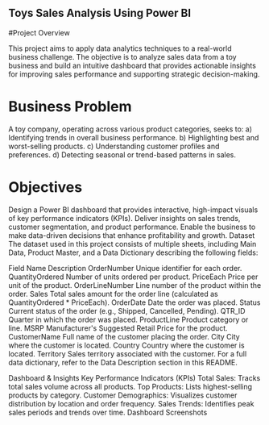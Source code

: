 ## Toys Sales Analysis Using Power BI

#Project Overview

This project aims to apply data analytics techniques to a real-world business challenge. The objective is to analyze sales data from a toy business and build an intuitive dashboard that provides actionable insights for improving sales performance and supporting strategic decision-making.

# Business Problem

A toy company, operating across various product categories, seeks to:
a) Identifying trends in overall business performance.
b) Highlighting best and worst-selling products.
c) Understanding customer profiles and preferences.
d) Detecting seasonal or trend-based patterns in sales.

# Objectives
Design a Power BI dashboard that provides interactive, high-impact visuals of key performance indicators (KPIs).
Deliver insights on sales trends, customer segmentation, and product performance.
Enable the business to make data-driven decisions that enhance profitability and growth.
Dataset
The dataset used in this project consists of multiple sheets, including Main Data, Product Master, and a Data Dictionary describing the following fields:

Field Name	Description
OrderNumber	Unique identifier for each order.
QuantityOrdered	Number of units ordered per product.
PriceEach	Price per unit of the product.
OrderLineNumber	Line number of the product within the order.
Sales	Total sales amount for the order line (calculated as QuantityOrdered * PriceEach).
OrderDate	Date the order was placed.
Status	Current status of the order (e.g., Shipped, Cancelled, Pending).
QTR_ID	Quarter in which the order was placed.
ProductLine	Product category or line.
MSRP	Manufacturer's Suggested Retail Price for the product.
CustomerName	Full name of the customer placing the order.
City	City where the customer is located.
Country	Country where the customer is located.
Territory	Sales territory associated with the customer.
For a full data dictionary, refer to the Data Description section in this README.

Dashboard & Insights
Key Performance Indicators (KPIs)
Total Sales: Tracks total sales volume across all products.
Top Products: Lists highest-selling products by category.
Customer Demographics: Visualizes customer distribution by location and order frequency.
Sales Trends: Identifies peak sales periods and trends over time.
Dashboard Screenshots
